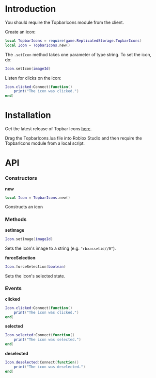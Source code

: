 # Introduction

You should require the TopbarIcons module from the client.

Create an icon:
```lua
local TopbarIcons = require(game.ReplicatedStorage.TopbarIcons)
local Icon = TopbarIcons.new()
```
The `.setIcon` method takes one parameter of type string.
To set the icon, do:
```lua
Icon.setIcon(imageId)
```
Listen for clicks on the icon:
```lua
Icon.clicked:Connect(function()
    print("The icon was clicked.")
end)
```

# Installation

Get the latest release of Topbar Icons [here](https://github.com/BronzeFedora/Topbar-Icons/releases/).

Drag the TopbarIcons.lua file into Roblox Studio and then require the TopbarIcons module from a local script.

# API

### Constructors

**new**
```lua
local Icon = TopbarIcons.new()
```
Constructs an icon

### Methods

**setImage**
```lua
Icon.setImage(imageId)
```
Sets the icon's image to a string (e.g. `"rbxassetid//0"`).

**forceSelection**
```lua
Icon.forceSelection(boolean)
```
Sets the icon's selected state.

### Events

**clicked**
```lua
Icon.clicked:Connect(function()
    print("The icon was clicked.")
end)
```

**selected**
```lua
Icon.selected:Connect(function()
    print("The icon was selected.")
end)
```

**deselected**
```lua
Icon.deselected:Connect(function()
    print("The icon was deselected.")
end)
```

